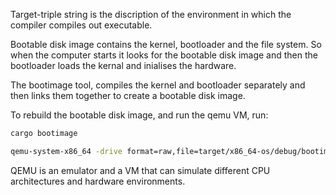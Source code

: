 Target-triple string is the discription of the environment in which the compiler compiles out executable.

Bootable disk image contains the kernel, bootloader and the file system. So when the computer starts it looks for the bootable disk image and then the bootloader loads the kernal and inialises the hardware.

The bootimage tool, compiles the kernel and bootloader separately and then links them together to create a bootable disk image.

To rebuild the bootable disk image, and run the qemu VM, run: 
```bash
cargo bootimage 

qemu-system-x86_64 -drive format=raw,file=target/x86_64-os/debug/bootimage-bare-metal-os.bin
```

QEMU is an emulator and a VM that can simulate different CPU architectures and hardware environments.